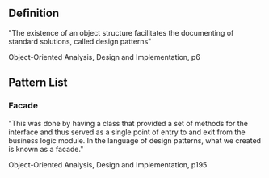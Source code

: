 
## Definition

"The existence of an object structure facilitates the documenting of standard solutions, called design patterns"

Object-Oriented Analysis, Design and Implementation, p6

## Pattern List

### Facade

"This was done by having a class that provided a set of methods for the interface and thus served as a single point of entry to and exit from the business logic module. In the language of design patterns, what we created is known as a facade."

Object-Oriented Analysis, Design and Implementation, p195